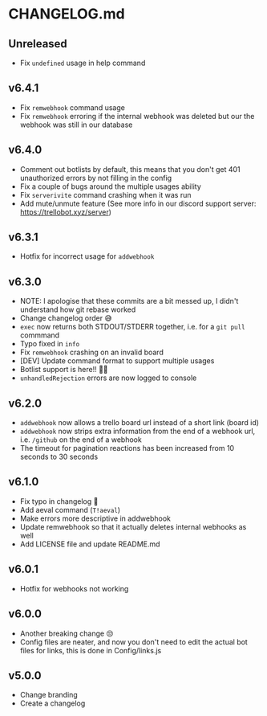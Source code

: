 # CHANGELOG.md

## Unreleased
- Fix `undefined` usage in help command

## v6.4.1
- Fix `remwebhook` command usage
- Fix `remwebhook` erroring if the internal webhook was deleted but our the webhook was still in our database

## v6.4.0
- Comment out botlists by default, this means that you don't get 401 unauthorized errors by not filling in the config
- Fix a couple of bugs around the multiple usages ability
- Fix `serverivite` command crashing when it was run
- Add mute/unmute feature (See more info in our discord support server: https://trellobot.xyz/server)

## v6.3.1
- Hotfix for incorrect usage for `addwebhook`

## v6.3.0
- NOTE: I apologise that these commits are a bit messed up, I didn't understand how git rebase worked
- Change changelog order 😅
- `exec` now returns both STDOUT/STDERR together, i.e. for a `git pull` commmand
- Typo fixed in `info`
- Fix `remwebhook` crashing on an invalid board
- [DEV] Update command format to support multiple usages
- Botlist support is here!! 🤖🤖
- `unhandledRejection` errors are now logged to console

## v6.2.0
- `addwebhook` now allows a trello board url instead of a short link (board id)
- `addwebhook` now strips extra information from the end of a webhook url, i.e. `/github` on the end of a webhook
- The timeout for pagination reactions has been increased from 10 seconds to 30 seconds

## v6.1.0
- Fix typo in changelog 🤔
- Add aeval command (`T!aeval`)
- Make errors more descriptive in addwebhook
- Update remwebhook so that it actually deletes internal webhooks as well
- Add LICENSE file and update README.md

## v6.0.1
- Hotfix for webhooks not working

## v6.0.0
- Another breaking change 😒
- Config files are neater, and now you don't need to edit the actual bot files for links, this is done in Config/links.js

## v5.0.0
- Change branding
- Create a changelog
